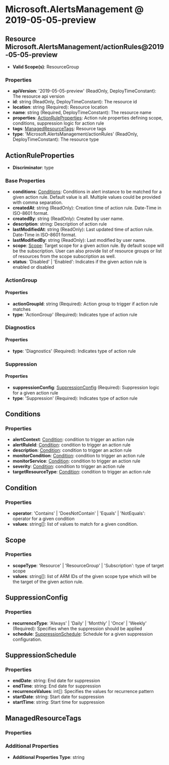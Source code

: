# Microsoft.AlertsManagement @ 2019-05-05-preview

## Resource Microsoft.AlertsManagement/actionRules@2019-05-05-preview
* **Valid Scope(s)**: ResourceGroup
### Properties
* **apiVersion**: '2019-05-05-preview' (ReadOnly, DeployTimeConstant): The resource api version
* **id**: string (ReadOnly, DeployTimeConstant): The resource id
* **location**: string (Required): Resource location
* **name**: string (Required, DeployTimeConstant): The resource name
* **properties**: [ActionRuleProperties](#actionruleproperties): Action rule properties defining scope, conditions, suppression logic for action rule
* **tags**: [ManagedResourceTags](#managedresourcetags): Resource tags
* **type**: 'Microsoft.AlertsManagement/actionRules' (ReadOnly, DeployTimeConstant): The resource type

## ActionRuleProperties
* **Discriminator**: type

### Base Properties
* **conditions**: [Conditions](#conditions): Conditions in alert instance to be matched for a given action rule. Default value is all. Multiple values could be provided with comma separation.
* **createdAt**: string (ReadOnly): Creation time of action rule. Date-Time in ISO-8601 format.
* **createdBy**: string (ReadOnly): Created by user name.
* **description**: string: Description of action rule
* **lastModifiedAt**: string (ReadOnly): Last updated time of action rule. Date-Time in ISO-8601 format.
* **lastModifiedBy**: string (ReadOnly): Last modified by user name.
* **scope**: [Scope](#scope): Target scope for a given action rule. By default scope will be the subscription. User can also provide list of resource groups or list of resources from the scope subscription as well.
* **status**: 'Disabled' | 'Enabled': Indicates if the given action rule is enabled or disabled
### ActionGroup
#### Properties
* **actionGroupId**: string (Required): Action group to trigger if action rule matches
* **type**: 'ActionGroup' (Required): Indicates type of action rule

### Diagnostics
#### Properties
* **type**: 'Diagnostics' (Required): Indicates type of action rule

### Suppression
#### Properties
* **suppressionConfig**: [SuppressionConfig](#suppressionconfig) (Required): Suppression logic for a given action rule
* **type**: 'Suppression' (Required): Indicates type of action rule


## Conditions
### Properties
* **alertContext**: [Condition](#condition): condition to trigger an action rule
* **alertRuleId**: [Condition](#condition): condition to trigger an action rule
* **description**: [Condition](#condition): condition to trigger an action rule
* **monitorCondition**: [Condition](#condition): condition to trigger an action rule
* **monitorService**: [Condition](#condition): condition to trigger an action rule
* **severity**: [Condition](#condition): condition to trigger an action rule
* **targetResourceType**: [Condition](#condition): condition to trigger an action rule

## Condition
### Properties
* **operator**: 'Contains' | 'DoesNotContain' | 'Equals' | 'NotEquals': operator for a given condition
* **values**: string[]: list of values to match for a given condition.

## Scope
### Properties
* **scopeType**: 'Resource' | 'ResourceGroup' | 'Subscription': type of target scope
* **values**: string[]: list of ARM IDs of the given scope type which will be the target of the given action rule.

## SuppressionConfig
### Properties
* **recurrenceType**: 'Always' | 'Daily' | 'Monthly' | 'Once' | 'Weekly' (Required): Specifies when the suppression should be applied
* **schedule**: [SuppressionSchedule](#suppressionschedule): Schedule for a given suppression configuration.

## SuppressionSchedule
### Properties
* **endDate**: string: End date for suppression
* **endTime**: string: End date for suppression
* **recurrenceValues**: int[]: Specifies the values for recurrence pattern
* **startDate**: string: Start date for suppression
* **startTime**: string: Start time for suppression

## ManagedResourceTags
### Properties
### Additional Properties
* **Additional Properties Type**: string

